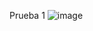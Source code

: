 Prueba 1
![image](https://github.com/frevill0/Aplicaciones-Prueba1/assets/165038198/e65de048-4760-4b64-b6f8-52d8771abbbf)
